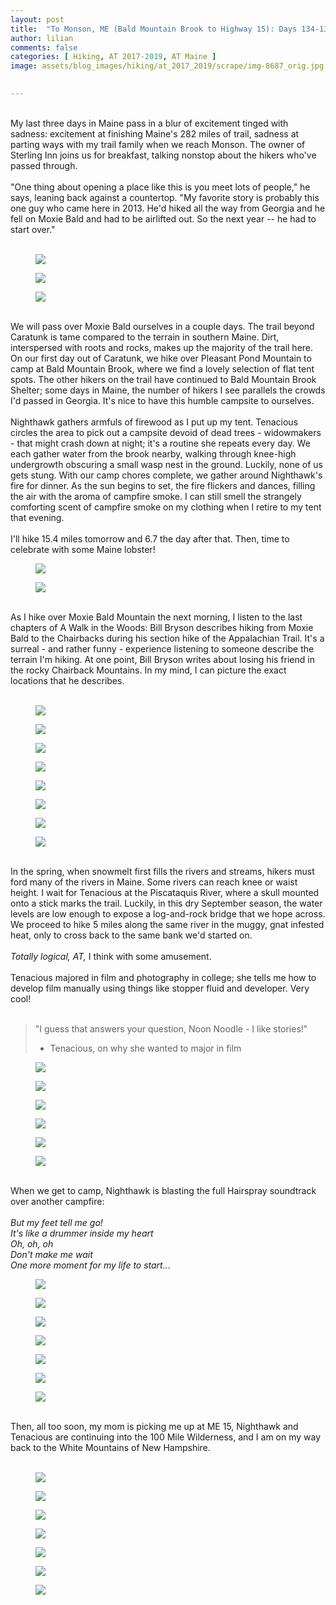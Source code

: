 ```yaml
---
layout: post  
title:  "To Monson, ME (Bald Mountain Brook to Highway 15): Days 134-136"  
author: lilian  
comments: false  
categories: [ Hiking, AT 2017-2019, AT Maine ]  
image: assets/blog_images/hiking/at_2017_2019/scrape/img-8687_orig.jpg
                  

---
```

<a></a><br>My last three days in Maine pass in a blur of excitement tinged with sadness: excitement at finishing Maine's 282 miles of trail, sadness at parting ways with my trail family when we reach Monson. The owner of Sterling Inn joins us for breakfast, talking nonstop about the hikers who've passed through.<br><a></a><br>"One thing about opening a place like this is you meet lots of people," he says, leaning back against a countertop. "My favorite story is probably this one guy who came here in 2013. He'd hiked all the way from Georgia and he fell on Moxie Bald and had to be airlifted out. So the next year -- he had to start over."<br><a></a><br>

<figure><img src="{{site.baseurl}}/assets/blog_images/hiking/at_2017_2019/scrape/img-8664_orig.jpg" ></figure>

<figure><img src="{{site.baseurl}}/assets/blog_images/hiking/at_2017_2019/scrape/img-8666_orig.jpg" ></figure>

<figure><img src="{{site.baseurl}}/assets/blog_images/hiking/at_2017_2019/scrape/img-8668_orig.jpg" ></figure>

<a></a><br>We will pass over Moxie Bald ourselves in a couple days. The trail beyond Caratunk is tame compared to the terrain in southern Maine. Dirt, interspersed with roots and rocks, makes up the majority of the trail here. On our first day out of Caratunk, we hike over Pleasant Pond Mountain to camp at Bald Mountain Brook, where we find a lovely selection of flat tent spots. The other hikers on the trail have continued to Bald Mountain Brook Shelter; some days in Maine, the number of hikers I see parallels the crowds I'd passed in Georgia. It's nice to have this humble campsite to ourselves.<br><br>Nighthawk gathers armfuls of firewood as I put up my tent. Tenacious circles the area to pick out a campsite devoid of dead trees - widowmakers - that might crash down at night; it's a routine she repeats every day. We each gather water from the brook nearby, walking through knee-high undergrowth obscuring a small wasp nest in the ground. Luckily, none of us gets stung. With our camp chores complete, we gather around Nighthawk's fire for dinner. As the sun begins to set, the fire flickers and dances, filling the air with the aroma of campfire smoke. I can still smell the strangely comforting scent of campfire smoke on my clothing when I retire to my tent that evening.<br><a></a><br>I'll hike 15.4 miles tomorrow and 6.7 the day after that. Then, time to celebrate with some Maine lobster!<br>

<figure><img src="{{site.baseurl}}/assets/blog_images/hiking/at_2017_2019/scrape/img-8675_orig.jpg" ></figure>

<figure><img src="{{site.baseurl}}/assets/blog_images/hiking/at_2017_2019/scrape/img-8674_orig.jpg" ></figure>

<a></a><br>As I hike over Moxie Bald Mountain the next morning, I listen to the last chapters of A Walk in the Woods: Bill Bryson describes hiking from Moxie Bald to the Chairbacks during his section hike of the Appalachian Trail. It's a surreal - and rather funny - experience listening to someone describe the terrain I'm hiking. At one point, Bill Bryson writes about losing his friend in the rocky Chairback Mountains. In my mind, I can picture the exact locations that he describes.<br><br>

<figure><img src="{{site.baseurl}}/assets/blog_images/hiking/at_2017_2019/scrape/img-8676_orig.jpg" ></figure>

<figure><img src="{{site.baseurl}}/assets/blog_images/hiking/at_2017_2019/scrape/img-8677_orig.jpg" ></figure>

<figure><img src="{{site.baseurl}}/assets/blog_images/hiking/at_2017_2019/scrape/img-8678_orig.jpg" ></figure>

<figure><img src="{{site.baseurl}}/assets/blog_images/hiking/at_2017_2019/scrape/img-8679_orig.jpg" ></figure>

<figure><img src="{{site.baseurl}}/assets/blog_images/hiking/at_2017_2019/scrape/img-8681_orig.jpg" ></figure>

<figure><img src="{{site.baseurl}}/assets/blog_images/hiking/at_2017_2019/scrape/img-8683_orig.jpg" ></figure>

<figure><img src="{{site.baseurl}}/assets/blog_images/hiking/at_2017_2019/scrape/img-8686_orig.jpg" ></figure>

<figure><img src="{{site.baseurl}}/assets/blog_images/hiking/at_2017_2019/scrape/img-8687_orig.jpg" ></figure>

<br>In the spring, when snowmelt first fills the rivers and streams, hikers must ford many of the rivers in Maine. Some rivers can reach knee or waist height. I wait for Tenacious at the Piscataquis River, where a skull mounted onto a stick marks the trail. Luckily, in this dry September season, the water levels are low enough to expose a log-and-rock bridge that we hope across. We proceed to hike 5 miles along the same river in the muggy, gnat infested heat, only to cross back to the same bank we'd started on.<br><a></a><br><em>Totally logical, AT,</em> I think with some amusement.<br><a></a><br>Tenacious majored in film and photography in college; she tells me how to develop film manually using things like stopper fluid and developer. Very cool!<br><br>

<blockquote>"I guess that answers your question, Noon Noodle - I like stories!"

- Tenacious, on why she wanted to major in film</blockquote>

<figure><img src="{{site.baseurl}}/assets/blog_images/hiking/at_2017_2019/scrape/img-8690_orig.jpg" ></figure>

<figure><img src="{{site.baseurl}}/assets/blog_images/hiking/at_2017_2019/scrape/img-8692_orig.jpg" ></figure>

<figure><img src="{{site.baseurl}}/assets/blog_images/hiking/at_2017_2019/scrape/img-8693_orig.jpg" ></figure>

<figure><img src="{{site.baseurl}}/assets/blog_images/hiking/at_2017_2019/scrape/img-8696_orig.jpg" ></figure>

<figure><img src="{{site.baseurl}}/assets/blog_images/hiking/at_2017_2019/scrape/img-8700_orig.jpg" ></figure>

<figure><img src="{{site.baseurl}}/assets/blog_images/hiking/at_2017_2019/scrape/img-8701_orig.jpg" ></figure>

<a></a><br>When we get to camp, Nighthawk is blasting the full Hairspray soundtrack over another campfire:<br><a></a><br><em>But my feet tell me go!<br>It's like a drummer inside my heart<br>Oh, oh, oh<br>Don't make me wait<br>One more moment for my life to start..</em>.<br>

<figure><img src="{{site.baseurl}}/assets/blog_images/hiking/at_2017_2019/scrape/img-8705_orig.jpg" ></figure>

<figure><img src="{{site.baseurl}}/assets/blog_images/hiking/at_2017_2019/scrape/img-8706_orig.jpg" ></figure>

<figure><img src="{{site.baseurl}}/assets/blog_images/hiking/at_2017_2019/scrape/img-8708_orig.jpg" ></figure>

<figure><img src="{{site.baseurl}}/assets/blog_images/hiking/at_2017_2019/scrape/img-8709_orig.jpg" ></figure>

<figure><img src="{{site.baseurl}}/assets/blog_images/hiking/at_2017_2019/scrape/img-8710_orig.jpg" ></figure>

<figure><img src="{{site.baseurl}}/assets/blog_images/hiking/at_2017_2019/scrape/img-8711_orig.jpg" ></figure>

<figure><img src="{{site.baseurl}}/assets/blog_images/hiking/at_2017_2019/scrape/img-8712_orig.jpg" ></figure>

<a></a><br>Then, all too soon, my mom is picking me up at ME 15, Nighthawk and Tenacious are continuing into the 100 Mile Wilderness, and I am on my way back to the White Mountains of New Hampshire.<br><br>

<figure><img src="{{site.baseurl}}/assets/blog_images/hiking/at_2017_2019/scrape/img-8713_orig.jpg" ></figure>

<figure><img src="{{site.baseurl}}/assets/blog_images/hiking/at_2017_2019/scrape/img-8716_orig.jpg" ></figure>

<figure><img src="{{site.baseurl}}/assets/blog_images/hiking/at_2017_2019/scrape/img-8724_orig.jpg" ></figure>

<figure><img src="{{site.baseurl}}/assets/blog_images/hiking/at_2017_2019/scrape/img-8725_orig.jpg" ></figure>

<figure><img src="{{site.baseurl}}/assets/blog_images/hiking/at_2017_2019/scrape/img-8727_orig.jpg" ></figure>

<figure><img src="{{site.baseurl}}/assets/blog_images/hiking/at_2017_2019/scrape/img-8721_orig.jpg" ></figure>

<figure><img src="{{site.baseurl}}/assets/blog_images/hiking/at_2017_2019/scrape/img-9521_11_orig.jpg" ></figure>